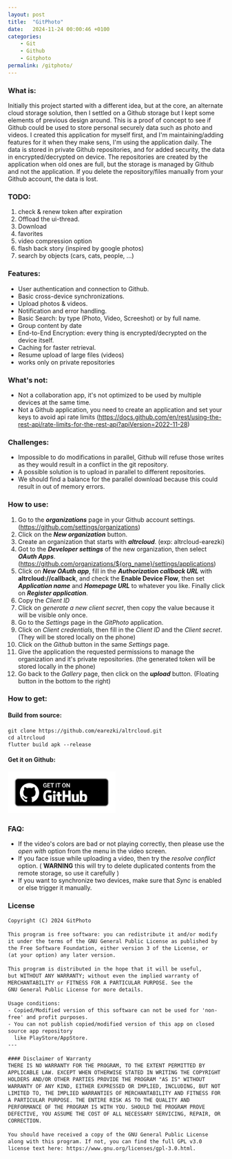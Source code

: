 ```yaml
---
layout: post
title:  "GitPhoto"
date:   2024-11-24 00:00:46 +0100
categories:
    - Git 
    - Github
    - Gitphoto
permalink: /gitphoto/
---
```


### What is:
Initially this project started with a different idea, but at the core, an alternate cloud storage solution, then I settled on a Github storage but I kept some elements of previous design around.
This is a proof of concept to see if Github could be used to store personal securely data such as photo and videos.
I created this application for myself first, and I'm maintaining/adding features for it when they make sens, I'm using the application daily.
The data is stored in private Github repositories, and for added security, the data in encrypted/decrypted on device.
The repositories are created by the application when old ones are full, but the storage is managed by Github and not the application.
If you delete the repository/files manually from your Github account, the data is lost.

### **TODO**: 
1. check & renew token after expiration
2. Offload the ui-thread.
3. Download
4. favorites
5. video compression option
6. flash back story (inspired by google photos)
7. search by objects (cars, cats, people, ...)

### **Features**:
* User authentication and connection to Github.
* Basic cross-device synchronizations.
* Upload photos & videos.
* Notification and error handling.
* Basic Search: by type (Photo, Video, Screeshot) or by full name.
* Group content by date
* End-to-End Encryption: every thing is encrypted/decrypted on the device itself.
* Caching for faster retrieval.
* Resume upload of large files (videos)
* works only on private repositories

### **What's not**:
* Not a collaboration app, it's not optimized to be used by multiple devices at the same time.
* Not a Github application, you need to create an application and set your keys to avoid api rate limits (https://docs.github.com/en/rest/using-the-rest-api/rate-limits-for-the-rest-api?apiVersion=2022-11-28)

### **Challenges**:
* Impossible to do modifications in parallel, Github will refuse those writes as they would result in a conflict in the git repository.
* A possible solution is to upload in parallel to different repositories.
* We should find a balance for the parallel download because this could result in out of memory errors.

### **How to use**:
1. Go to the **_organizations_** page in your Github account settings. (https://github.com/settings/organizations)
2. Click on the _**New organization**_ button.
3. Create an organization that starts with **_altrcloud_**. (exp: altrcloud-earezki)
4. Got to the **_Developer settings_** of the new organization, then select **_OAuth Apps_**. (https://github.com/organizations/${org_name}/settings/applications)
5. Click on **_New OAuth app_**, fill in the **_Authorization callback URL_** with **altrcloud://callback**, and check the **Enable Device Flow**, then set **_Application name_** and **_Homepage URL_** to whatever you like. Finally click on ***Register application***.
6. Copy the *Client ID*
7. Click on *generate a new client secret*, then copy the value because it will be visible only once.
8. Go to the *Settings* page in the *GitPhoto* application.
9. Click on *Client credentials*, then fill in the *Client ID* and the *Client secret*. (They will be stored locally on the phone)
10. Click on the *Github* button in the same *Settings* page.
11. Give the application the requested permissions to manage the organization and it's private repositories. (the generated token will be stored locally in the phone)
12. Go back to the *Gallery* page, then click on the **_upload_** button. (Floating button in the bottom to the right)

### **How to get**:
#### **Build from source**:
```shell
git clone https://github.com/earezki/altrcloud.git
cd altrcloud
flutter build apk --release
```
#### **Get it on Github**:
[<img alt="GitPhoto" width="250px" src="/assets/get_it_on_github.png" />](https://github.com/earezki/altrcloud/releases/latest/)

### **FAQ**:
* If the video's colors are bad or not playing correctly, then please use the *open with* option from the menu in the video screen.
* If you face issue while uploading a video, then try the *resolve conflict* option. ( **WARNING** this will try to delete duplicated contents from the remote storage, so use it carefully )
* If you want to synchronize two devices, make sure that *Sync* is enabled or else trigger it manually.

### **License**

```
Copyright (C) 2024 GitPhoto

This program is free software: you can redistribute it and/or modify
it under the terms of the GNU General Public License as published by
the Free Software Foundation, either version 3 of the License, or
(at your option) any later version.

This program is distributed in the hope that it will be useful,
but WITHOUT ANY WARRANTY; without even the implied warranty of
MERCHANTABILITY or FITNESS FOR A PARTICULAR PURPOSE. See the
GNU General Public License for more details.

Usage conditions:
- Copied/Modified version of this software can not be used for 'non-free' and profit purposes.
- You can not publish copied/modified version of this app on closed source app repository
  like PlayStore/AppStore.
---

#### Disclaimer of Warranty
THERE IS NO WARRANTY FOR THE PROGRAM, TO THE EXTENT PERMITTED BY
APPLICABLE LAW. EXCEPT WHEN OTHERWISE STATED IN WRITING THE COPYRIGHT
HOLDERS AND/OR OTHER PARTIES PROVIDE THE PROGRAM "AS IS" WITHOUT
WARRANTY OF ANY KIND, EITHER EXPRESSED OR IMPLIED, INCLUDING, BUT NOT
LIMITED TO, THE IMPLIED WARRANTIES OF MERCHANTABILITY AND FITNESS FOR
A PARTICULAR PURPOSE. THE ENTIRE RISK AS TO THE QUALITY AND
PERFORMANCE OF THE PROGRAM IS WITH YOU. SHOULD THE PROGRAM PROVE
DEFECTIVE, YOU ASSUME THE COST OF ALL NECESSARY SERVICING, REPAIR, OR
CORRECTION.

You should have received a copy of the GNU General Public License
along with this program. If not, you can find the full GPL v3.0 license text here: https://www.gnu.org/licenses/gpl-3.0.html.
```

